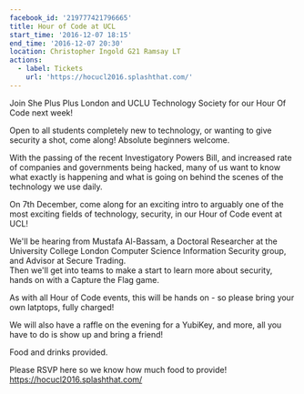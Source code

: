 ```yaml
---
facebook_id: '219777421796665'
title: Hour of Code at UCL
start_time: '2016-12-07 18:15'
end_time: '2016-12-07 20:30'
location: Christopher Ingold G21 Ramsay LT
actions:
  - label: Tickets
    url: 'https://hocucl2016.splashthat.com/'
---
```


Join She Plus Plus London and UCLU Technology Society for our Hour Of Code next week!   
  
Open to all students completely new to technology, or wanting to give security a shot, come along! Absolute beginners welcome.  
  
With the passing of the recent Investigatory Powers Bill, and increased rate of companies and governments being hacked, many of us want to know what exactly is happening and what is going on behind the scenes of the technology we use daily.   
  
On 7th December, come along for an exciting intro to arguably one of the most exciting fields of technology, security, in our Hour of Code event at UCL!  
  
We'll be hearing from Mustafa Al-Bassam, a Doctoral Researcher at the University College London Computer Science Information Security group, and Advisor at Secure Trading.   
Then we'll get into teams to make a start to learn more about security, hands on with a Capture the Flag game.  
  
As with all Hour of Code events, this will be hands on - so please bring your own latptops, fully charged!  
  
We will also have a raffle on the evening for a YubiKey, and more, all you have to do is show up and bring a friend!  
  
Food and drinks provided.  
  
Please RSVP here so we know how much food to provide!  
https://hocucl2016.splashthat.com/